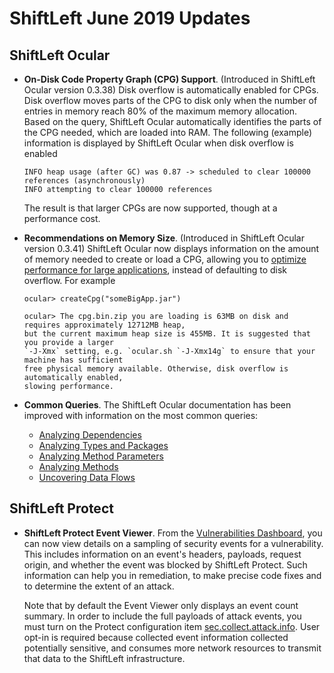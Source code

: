 # ShiftLeft June 2019 Updates

## ShiftLeft Ocular

* **On-Disk Code Property Graph (CPG) Support**. (Introduced in ShiftLeft Ocular version 0.3.38) Disk overflow is automatically enabled for CPGs. Disk overflow moves parts of the CPG to disk only when the number of entries in memory reach 80% of the maximum memory allocation. Based on the query, ShiftLeft Ocular automatically identifies the parts of the CPG needed, which are loaded into RAM. The following (example) information is displayed by ShiftLeft Ocular when disk overflow is enabled

     ```
     INFO heap usage (after GC) was 0.87 -> scheduled to clear 100000 references (asynchronously)
     INFO attempting to clear 100000 references
     ```
     The result is that larger CPGs are now supported, though at a performance cost. 
 
* **Recommendations on Memory Size**. (Introduced in ShiftLeft Ocular version 0.3.41) ShiftLeft Ocular now displays information on the amount of memory needed to create or load a CPG, allowing you to [optimize performance for large applications](../using-ocular/about/ocular-memory-size.md), instead of defaulting to disk overflow. For example

     ```
     ocular> createCpg("someBigApp.jar")
 
     ocular> The cpg.bin.zip you are loading is 63MB on disk and requires approximately 12712MB heap, 
     but the current maximum heap size is 455MB. It is suggested that you provide a larger 
     `-J-Xmx` setting, e.g. `ocular.sh `-J-Xmx14g` to ensure that your machine has sufficient 
     free physical memory available. Otherwise, disk overflow is automatically enabled, 
     slowing performance.
    ```
    
* **Common Queries**. The ShiftLeft Ocular documentation has been improved with information on the most common queries:

   - [Analyzing Dependencies](../using-ocular/common-queries/dependency-analysis.md)
   - [Analyzing Types and Packages](../using-ocular/common-queries/types-packages-analysis.md)
   - [Analyzing Method Parameters](../using-ocular/common-queries/parameters-analyze.md)
   - [Analyzing Methods](../using-ocular/common-queries/methods-analyze.md)
   - [Uncovering Data Flows](../using-ocular/common-queries/data-flows.md)

## ShiftLeft Protect 

* **ShiftLeft Protect Event Viewer**. From the [Vulnerabilities Dashboard](../using-inspect-protect/using-workflow/vulnerability-dashboard.md#event-details), you can now view details on a sampling of security events for a vulnerability. This includes information on an event's headers, payloads, request origin, and whether the event was blocked by ShiftLeft Protect.  Such information can help you in remediation, to make precise code fixes and to determine the extent of an attack. 

     Note that by default the Event Viewer only displays an event count summary. In order to include the full payloads of attack events, you must turn on the Protect configuration item [sec.collect.attack.info](../using-inspect-protect/protect/protect-java/configuring-the-microagent.md#collect-attack-information). User opt-in is required because collected event information collected potentially sensitive, and consumes more network resources to transmit that data to the ShiftLeft infrastructure.
